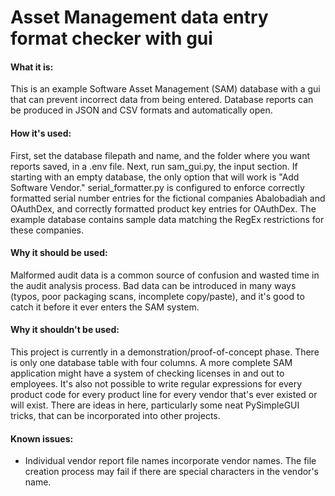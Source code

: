 # Asset Management data entry format checker with gui

#### What it is:

This is an example Software Asset Management (SAM) database with a gui that can prevent incorrect data from being entered. 
Database reports can be produced in JSON and CSV formats and automatically open.

#### How it's used:

First, set the database filepath and name, and the folder where you want reports saved, in a .env file. Next, run 
sam_gui.py, the input section. If starting with an empty database, the only option that will work is "Add Software Vendor."
serial_formatter.py is configured to enforce correctly formatted serial number entries for the fictional companies 
Abalobadiah and OAuthDex, and correctly formatted product key entries for OAuthDex. The example database contains sample
data matching the RegEx restrictions for these companies.

#### Why it should be used:

Malformed audit data is a common source of confusion and wasted time in the audit analysis process.
Bad data can be introduced in many ways (typos, poor packaging scans, incomplete copy/paste), and it's good to catch it 
before it ever enters the SAM system.

#### Why it shouldn't be used:

This project is currently in a demonstration/proof-of-concept phase. There is only one database table with four columns.
A more complete SAM application might have a system of checking licenses in and out to employees.
It's also not possible to write regular expressions for every product code for every product line for every vendor that's 
ever existed or will exist. There are ideas in here, particularly some neat PySimpleGUI tricks, that can be incorporated
into other projects.

#### Known issues:

- Individual vendor report file names incorporate vendor names. The file creation process may fail if there are special
characters in the vendor's name.
